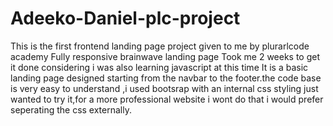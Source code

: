 # Adeeko-Daniel-plc-project
This is the first frontend landing page project given to me by plurarlcode academy
Fully responsive brainwave landing page 
Took me 2 weeks to get it done considering i was also learning javascript at this time
It is a basic landing page designed starting from the navbar to the footer.the code base is very easy to understand ,i used bootsrap with an internal css styling just wanted to try it,for a more professional website i wont do that i would prefer seperating the css externally.

